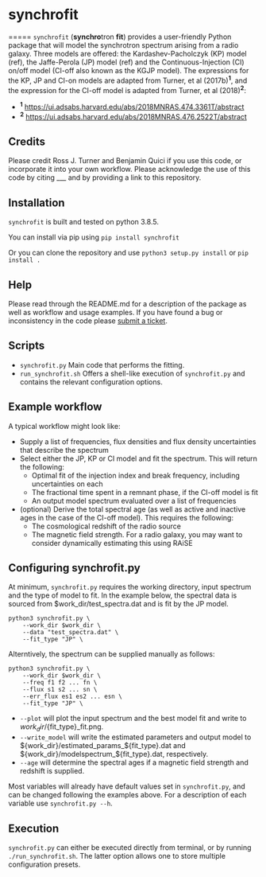 # synchrofit
=====
```synchrofit``` (**synchro**tron **fit**) provides a user-friendly Python package that will model the synchrotron spectrum arising from a radio galaxy. Three models are offered: the Kardashev-Pacholczyk (KP) model (ref), the Jaffe-Perola (JP) model (ref) and the Continuous-Injection (CI) on/off model (CI-off also known as the KGJP model). The expressions for the KP, JP and CI-on models are adapted from Turner, et al (2017b)<sup>**1**</sup>, and the expression for the CI-off model is adapted from Turner, et al (2018)<sup>**2**</sup>:
- <sup>**1**</sup> https://ui.adsabs.harvard.edu/abs/2018MNRAS.474.3361T/abstract
- <sup>**2**</sup> https://ui.adsabs.harvard.edu/abs/2018MNRAS.476.2522T/abstract

## Credits
Please credit Ross J. Turner and Benjamin Quici if you use this code, or incorporate it into your own workflow. Please acknowledge the use of this code by citing ___ and by providing a link to this repository. 

## Installation
```synchrofit``` is built and tested on python 3.8.5.

You can install via pip using
`pip install synchrofit`

Or you can clone the repository and use `python3 setup.py install` or `pip install .`

## Help
Please read through the README.md for a description of the package as well as workflow and usage examples. If you have found a bug or inconsistency in the code please [submit a ticket](https://github.com/synchrofit/synchrofit/issues). 

## Scripts
- `synchrofit.py` Main code that performs the fitting. 
- `run_synchrofit.sh` Offers a shell-like execution of `synchrofit.py` and contains the relevant configuration options.

## Example workflow

A typical workflow might look like:
   - Supply a list of frequencies, flux densities and flux density uncertainties that describe the spectrum
   - Select either the JP, KP or CI model and fit the spectrum. This will return the following:
       - Optimal fit of the injection index and break frequency, including uncertainties on each
       - The fractional time spent in a remnant phase, if the CI-off model is fit
       - An output model spectrum evaluated over a list of frequencies
   - (optional) Derive the total spectral age (as well as active and inactive ages in the case of the CI-off model). This requires the following:
       - The cosmological redshift of the radio source
       - The magnetic field strength. For a radio galaxy, you may want to consider dynamically estimating this using RAiSE

## Configuring synchrofit.py
At minimum, `synchrofit.py` requires the working directory, input spectrum and the type of model to fit. In the example below, the spectral data is sourced from $work_dir/test_spectra.dat and is fit by the JP model.
```
python3 synchrofit.py \
    --work_dir $work_dir \
    --data "test_spectra.dat" \
    --fit_type "JP" \
```
Alterntively, the spectrum can be supplied manually as follows:
```
python3 synchrofit.py \
    --work_dir $work_dir \
    --freq f1 f2 ... fn \
    --flux s1 s2 ... sn \
    --err_flux es1 es2 ... esn \
    --fit_type "JP" \
```

- `--plot` will plot the input spectrum and the best model fit and write to ${work_dir}/${fit_type}_fit.png. 
- `--write_model` will write the estimated parameters and output model to ${work_dir}/estimated_params_${fit_type}.dat and ${work_dir}/modelspectrum_${fit_type}.dat, respectively. 
- `--age` will determine the spectral ages if a magnetic field strength and redshift is supplied.

Most variables will already have default values set in `synchrofit.py`, and can be changed following the examples above. For a description of each variable use ```synchrofit.py --h```.

## Execution
`synchrofit.py` can either be executed directly from terminal, or by running `./run_synchrofit.sh`. The latter option allows one to store multiple configuration presets. 
